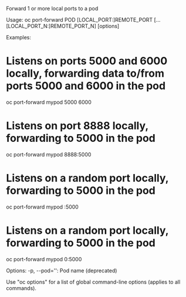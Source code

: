 Forward 1 or more local ports to a pod

Usage:
  oc port-forward POD [LOCAL_PORT:]REMOTE_PORT [...[LOCAL_PORT_N:]REMOTE_PORT_N] [options]

Examples:
  # Listens on ports 5000 and 6000 locally, forwarding data to/from ports 5000 and 6000 in the pod
  oc port-forward mypod 5000 6000
  
  # Listens on port 8888 locally, forwarding to 5000 in the pod
  oc port-forward mypod 8888:5000
  
  # Listens on a random port locally, forwarding to 5000 in the pod
  oc port-forward mypod :5000
  
  # Listens on a random port locally, forwarding to 5000 in the pod
  oc port-forward mypod 0:5000

Options:
  -p, --pod='': Pod name (deprecated)

Use "oc options" for a list of global command-line options (applies to all commands).
